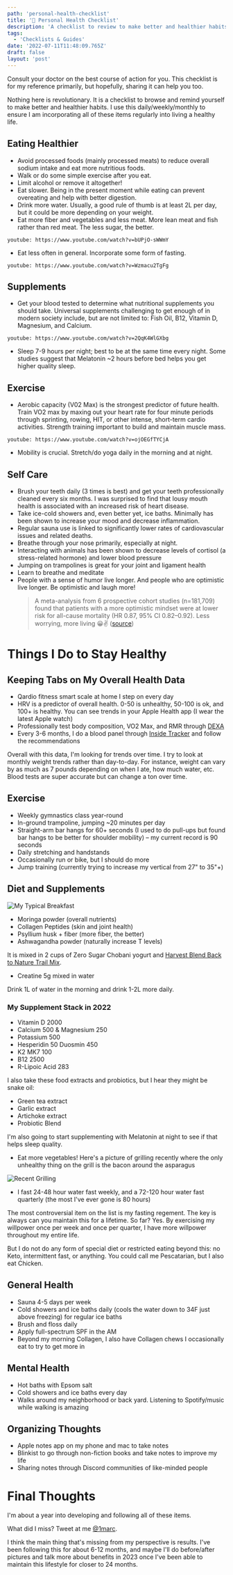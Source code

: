 ```yaml
---
path: 'personal-health-checklist'
title: '🚰 Personal Health Checklist'
description: 'A checklist to review to make better and healthier habits.'
tags:
  - 'Checklists & Guides'
date: '2022-07-11T11:48:09.765Z'
draft: false
layout: 'post'
---
```


Consult your doctor on the best course of action for you. This checklist is for my reference primarily, but hopefully, sharing it can help you too.

Nothing here is revolutionary. It is a checklist to browse and remind yourself to make better and healthier habits. I use this daily/weekly/monthly to ensure I am incorporating all of these items regularly into living a healthy life.

## Eating Healthier

* Avoid processed foods (mainly processed meats) to reduce overall sodium intake and eat more nutritious foods.
* Walk or do some simple exercise after you eat.
* Limit alcohol or remove it altogether!
* Eat slower. Being in the present moment while eating can prevent overeating and help with better digestion.
* Drink more water. Usually, a good rule of thumb is at least 2L per day, but it could be more depending on your weight.
* Eat more fiber and vegetables and less meat. More lean meat and fish rather than red meat. The less sugar, the better.
  
`youtube: https://www.youtube.com/watch?v=bUPjO-sWWmY`

* Eat less often in general. Incorporate some form of fasting.

`youtube: https://www.youtube.com/watch?v=Wzmacu2TgFg`

## Supplements

* Get your blood tested to determine what nutritional supplements you should take. Universal supplements challenging to get enough of in modern society include, but are not limited to: Fish Oil, B12, Vitamin D, Magnesium, and Calcium.

`youtube: https://www.youtube.com/watch?v=2QqK4WlGXbg`

* Sleep 7-9 hours per night; best to be at the same time every night. Some studies suggest that Melatonin ~2 hours before bed helps you get higher quality sleep.

## Exercise

* Aerobic capacity (V02 Max) is the strongest predictor of future health. Train VO2 max by maxing out your heart rate for four minute periods through sprinting, rowing, HIT, or other intense, short-term cardio activities. Strength training important to build and maintain muscle mass.

`youtube: https://www.youtube.com/watch?v=ojOEGfTYCjA`

* Mobility is crucial. Stretch/do yoga daily in the morning and at night.

## Self Care

* Brush your teeth daily (3 times is best) and get your teeth professionally cleaned every six months. I was surprised to find that lousy mouth health is associated with an increased risk of heart disease.
* Take ice-cold showers and, even better yet, ice baths. Minimally has been shown to increase your mood and decrease inflammation.
* Regular sauna use is linked to significantly lower rates of cardiovascular issues and related deaths.
* Breathe through your nose primarily, especially at night.
* Interacting with animals has been shown to decrease levels of cortisol (a stress-related hormone) and lower blood pressure
* Jumping on trampolines is great for your joint and ligament health
* Learn to breathe and meditate
* People with a sense of humor live longer. And people who are optimistic live longer. Be optimistic and laugh more!
  > A meta-analysis from 6 prospective cohort studies (n=181,709) found that patients with a more optimistic mindset were at lower risk for all-cause mortality (HR 0.87, 95% CI 0.82–0.92).
  > Less worrying, more living 😀✌️
  > ([source](https://twitter.com/BradStanfieldMD/status/1522354631279804417?s=20&t=jmUDKqg0erLH92WG7irRGw))

# Things I Do to Stay Healthy

## Keeping Tabs on My Overall Health Data

- Qardio fitness smart scale at home I step on every day
- HRV is a predictor of overall health. 0-50 is unhealthy, 50-100 is ok, and 100+ is healthy. You can see trends in your Apple Health app (I wear the latest Apple watch)
- Professionally test body composition, VO2 Max, and RMR through [DEXA](https://www.dexafit.com/dexafit-store-mapper)
- Every 3-6 months, I do a blood panel through [Inside Tracker](https://www.insidetracker.com/) and follow the recommendations

Overall with this data, I'm looking for trends over time. I try to look at monthly weight trends rather than day-to-day. For instance, weight can vary by as much as 7 pounds depending on when I ate, how much water, etc. Blood tests are super accurate but can change a ton over time.

## Exercise

- Weekly gymnastics class year-round
- In-ground trampoline, jumping ~20 minutes per day
- Straight-arm bar hangs for 60+ seconds (I used to do pull-ups but found bar hangs to be better for shoulder mobility) – my current record is 90 seconds
- Daily stretching and handstands
- Occasionally run or bike, but I should do more
- Jump training (currently trying to increase my vertical from 27" to 35"+)

## Diet and Supplements

![My Typical Breakfast](./breakfast.jpeg)

- Moringa powder (overall nutrients)
- Collagen Peptides (skin and joint health)
- Psyllium husk + fiber (more fiber, the better)
- Ashwagandha powder (naturally increase T levels)

It is mixed in 2 cups of Zero Sugar Chobani yogurt and [Harvest Blend Back to Nature Trail Mix](https://amzn.to/3z6Bjd8).

- Creatine 5g mixed in water

Drink 1L of water in the morning and drink 1-2L more daily.

### My Supplement Stack in 2022

- Vitamin D 2000
- Calcium 500 & Magnesium 250
- Potassium 500
- Hesperidin 50 Duosmin 450
- K2 MK7 100
- B12 2500
- R-Lipoic Acid 283

I also take these food extracts and probiotics, but I hear they might be snake oil:

- Green tea extract
- Garlic extract
- Artichoke extract
- Probiotic Blend

I'm also going to start supplementing with Melatonin at night to see if that helps sleep quality.

- Eat more vegetables! Here's a picture of grilling recently where the only unhealthy thing on the grill is the bacon around the asparagus

![Recent Grilling](./grilling.jpeg)

- I fast 24-48 hour water fast weekly, and a 72-120 hour water fast quarterly (the most I've ever gone is 80 hours)

The most controversial item on the list is my fasting regement. The key is always can you maintain this for a lifetime. So far? Yes. By exercising my willpower once per week and once per quarter, I have more willpower throughout my entire life.

But I do not do any form of special diet or restricted eating beyond this: no Keto, intermittent fast, or anything. You could call me Pescatarian, but I also eat Chicken. 

## General Health

- Sauna 4-5 days per week
- Cold showers and ice baths daily (cools the water down to 34F just above freezing) for regular ice baths
- Brush and floss daily
- Apply full-spectrum SPF in the AM
- Beyond my morning Collagen, I also have Collagen chews I occasionally eat to try to get more in

## Mental Health

- Hot baths with Epsom salt
- Cold showers and ice baths every day
- Walks around my neighborhood or back yard. Listening to Spotify/music while walking is amazing

## Organizing Thoughts

- Apple notes app on my phone and mac to take notes
- Blinkist to go through non-fiction books and take notes to improve my life
- Sharing notes through Discord communities of like-minded people

# Final Thoughts

I'm about a year into developing and following all of these items. 

What did I miss? Tweet at me [@1marc](https://twitter.com/1Marc).

I think the main thing that's missing from my perspective is results. I've been following this for about 6-12 months, and maybe I'll do before/after pictures and talk more about benefits in 2023 once I've been able to maintain this lifestyle for closer to 24 months.
